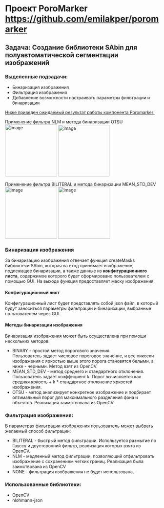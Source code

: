 # Проект PoroMarker https://github.com/emilakper/poromarker
## Задача:  Создание библиотеки SAbin для полуавтоматической сегментации изображений

### Выделенные подзадачи:
  * Бинаризация изображения
  * Фильтрация изображения
  * Добавление возможности настраивать параметры фильтрации и бинаризации

<ins>Ниже приведен ожидаемый результат работы компонента Poromarker:<ins/>

Применение фильтра NLM и метода бинаризации OTSU <br/>
<img width="170" alt="image" src="https://github.com/s4salo/misis2023f-22-04-gavrilyuk-a-v/assets/127080534/f5c22634-cf1d-4876-a8c2-b5c7fa7592a5"> <img width="168" alt="image" src="https://github.com/s4salo/misis2023f-22-04-gavrilyuk-a-v/assets/127080534/815cdb4d-558a-4d40-b584-2fcb40bfa970"><br/>

Применение фильтра BILITERAL и метода бинаризации MEAN_STD_DEV <br>
<img width="170" alt="image" src="https://github.com/s4salo/misis2023f-22-04-gavrilyuk-a-v/assets/127080534/a3566af2-16e4-48d0-8ec1-8f9b8dacdece"> <img width="170" alt="image" src="https://github.com/s4salo/misis2023f-22-04-gavrilyuk-a-v/assets/127080534/bf50a1c1-287d-4621-9c12-66efbfd4e34d">


### Бинаризация изображения 
За бинаризацию изображения отвечает функция createMasks библиотеки SAbin, которая на вход принимает изображение, подлежащее бинаризации, а также данные из **конфигурационного листа**,
содержимое которого будет сформировано пользователем с помощью GUI. На выходе функция предоставляет маску изображения.

#### Конфигурационный лист 
Конфигурационный лист будет представлять собой json файл, в который будут заноситься параметры фильтрации и бинаризации, выбранные пользователем через GUI.

#### Методы бинаризации изображения
Бинаризация изображения может быть осуществлена при помощи нескольких методов: <br/>
* BINARY - простой метод порогового значения.  <br/> Пользователь задает числовое пороговое значение, и все пиксели изображения с яркостью выше этого порога становятся белыми, а ниже - черными. Метод взят из OpenCV.
* MEAN_STD_DEV - метод среднего и стандартного отклонения. <br/> Пользователь задает коэффициент k. Порог вычисляется как средняя яркость + k * стандартное отклонение яркостей изображения.
* OTSU - метод анализирует конкретное изображение и подбирает оптимальный порог для максимального разделения фона и объектов. Реализация заимствована из OpenCV.
  
### Фильтрация изображения:
В параметрах фильтрации изображения пользователь может выбрать желаемый способ фильтрации:
* BILITERAL - быстрый метод фильтрации. Используется размытие по Гауссу и двусторонний фильтр, реализация которых взята из OpenCV.
* NLM - медленный метод фильтрации, позволяющий отфильтровать изображение с сохранением четких границ. Реализация была заимствована из OpenCV
* NONE - фильтрация изображения не будет использована.
  
### Использованные библиотеки:
* OpenCV
* nlohmann-json

   

      



   

